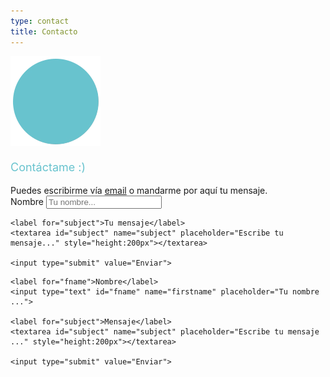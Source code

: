 ```yaml
---
type: contact
title: Contacto
---
```


<div style="align: center; margin-bottom:4%;">
<img src="/images/send140px.gif" alt="email" >
</div>
<p style="font-weight: medium; font-size: 18px; color: rgb(104, 195, 206);">
Contáctame :)</p>
Puedes escribirme vía <a href="mailto:sandra.m.revilla@gmail.com">email</a> o mandarme por aquí tu mensaje.
<!-- 
<address class=".textcontacttitle">
<a href="mailto:sandra.m.revilla@gmail.com">Contáctame :)</a>
</address>
-->

<div class="container">
  
  <form method="post" action="mailto:sandra.m.revilla@gmail.com">
    <label for="fname">Nombre</label>
    <input type="text" id="fname" name="firstname" placeholder="Tu nombre...">

    <label for="subject">Tu mensaje</label>
    <textarea id="subject" name="subject" placeholder="Escribe tu mensaje..." style="height:200px"></textarea>

    <input type="submit" value="Enviar">

  </form>
</div>
<div class="container">
  <form method="post" action="mailto:sandra.m.revilla@gmail.com">

    <label for="fname">Nombre</label>
    <input type="text" id="fname" name="firstname" placeholder="Tu nombre ...">

    <label for="subject">Mensaje</label>
    <textarea id="subject" name="subject" placeholder="Escribe tu mensaje ..." style="height:200px"></textarea>

    <input type="submit" value="Enviar">

  </form>
</div>

